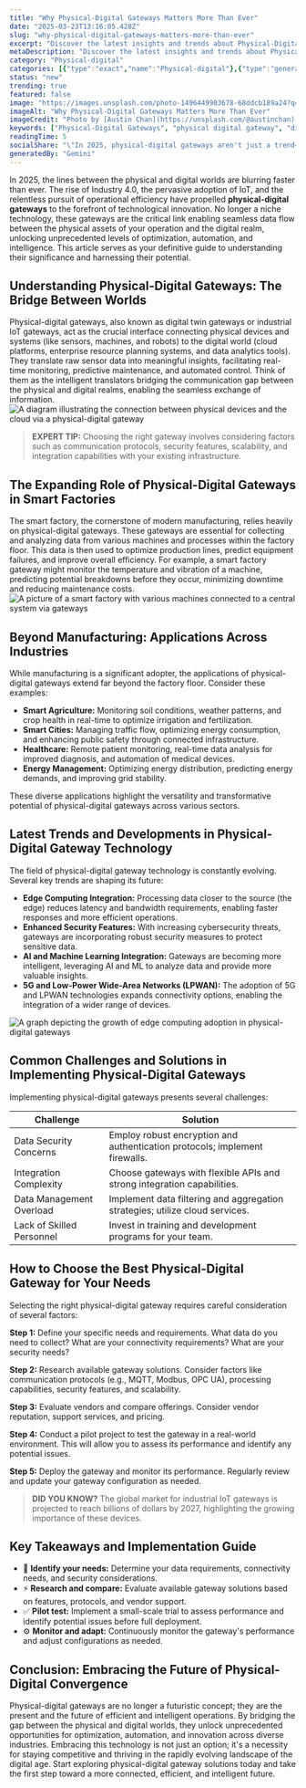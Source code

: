 ```yaml
---
title: "Why Physical-Digital Gateways Matters More Than Ever"
date: "2025-03-23T13:16:05.428Z"
slug: "why-physical-digital-gateways-matters-more-than-ever"
excerpt: "Discover the latest insights and trends about Physical-Digital Gateways. This comprehensive guide covers everything you need to know about Physical-Digital Gateways in 2025."
metaDescription: "Discover the latest insights and trends about Physical-Digital Gateways. This comprehensive guide covers everything you need to know about Physical-Digital..."
category: "Physical-digital"
categories: [{"type":"exact","name":"Physical-digital"},{"type":"general","name":"Engineering"},{"type":"medium","name":"Automation"},{"type":"specific","name":"IoT Systems"},{"type":"niche","name":"Sensor Networks"}]
status: "new"
trending: true
featured: false
image: "https://images.unsplash.com/photo-1496449903678-68ddcb189a24?q=85&w=1200&fit=max&fm=webp&auto=compress"
imageAlt: "Why Physical-Digital Gateways Matters More Than Ever"
imageCredit: "Photo by [Austin Chan](https://unsplash.com/@austinchan) on Unsplash"
keywords: ["Physical-Digital Gateways", "physical digital gateway", "digital twin gateway", "industrial IoT gateway", "physical digital convergence", "smart factory gateway", "physical digital gateway solutions", "best physical digital gateway", "how to choose a physical digital gateway", "physical digital gateway applications"]
readingTime: 5
socialShare: "\"In 2025, physical-digital gateways aren't just a trend—they're the backbone of smart operations, transforming industries and unlocking unprecedented efficiency. Are you ready to make the connection?\""
generatedBy: "Gemini"
---
```




In 2025, the lines between the physical and digital worlds are blurring faster than ever.  The rise of Industry 4.0, the pervasive adoption of IoT, and the relentless pursuit of operational efficiency have propelled **physical-digital gateways** to the forefront of technological innovation.  No longer a niche technology, these gateways are the critical link enabling seamless data flow between the physical assets of your operation and the digital realm, unlocking unprecedented levels of optimization, automation, and intelligence. This article serves as your definitive guide to understanding their significance and harnessing their potential.

## Understanding Physical-Digital Gateways: The Bridge Between Worlds

Physical-digital gateways, also known as digital twin gateways or industrial IoT gateways, act as the crucial interface connecting physical devices and systems (like sensors, machines, and robots) to the digital world (cloud platforms, enterprise resource planning systems, and data analytics tools).  They translate raw sensor data into meaningful insights, facilitating real-time monitoring, predictive maintenance, and automated control.  Think of them as the intelligent translators bridging the communication gap between the physical and digital realms, enabling the seamless exchange of information. ![A diagram illustrating the connection between physical devices and the cloud via a physical-digital gateway](https://images.unsplash.com/photo-1451187580459-43490279c0fa?q=85&w=1200&fit=max&fm=webp&auto=compress)

> **EXPERT TIP:**  Choosing the right gateway involves considering factors such as communication protocols, security features, scalability, and integration capabilities with your existing infrastructure.

## The Expanding Role of Physical-Digital Gateways in Smart Factories

The smart factory, the cornerstone of modern manufacturing, relies heavily on physical-digital gateways.  These gateways are essential for collecting and analyzing data from various machines and processes within the factory floor. This data is then used to optimize production lines, predict equipment failures, and improve overall efficiency.  For example, a smart factory gateway might monitor the temperature and vibration of a machine, predicting potential breakdowns before they occur, minimizing downtime and reducing maintenance costs. ![A picture of a smart factory with various machines connected to a central system via gateways](https://images.unsplash.com/photo-1484417894907-623942c8ee29?q=85&w=1200&fit=max&fm=webp&auto=compress)

## Beyond Manufacturing: Applications Across Industries

While manufacturing is a significant adopter, the applications of physical-digital gateways extend far beyond the factory floor.  Consider these examples:

* **Smart Agriculture:** Monitoring soil conditions, weather patterns, and crop health in real-time to optimize irrigation and fertilization.
* **Smart Cities:**  Managing traffic flow, optimizing energy consumption, and enhancing public safety through connected infrastructure.
* **Healthcare:** Remote patient monitoring, real-time data analysis for improved diagnosis, and automation of medical devices.
* **Energy Management:** Optimizing energy distribution, predicting energy demands, and improving grid stability.

These diverse applications highlight the versatility and transformative potential of physical-digital gateways across various sectors.

## Latest Trends and Developments in Physical-Digital Gateway Technology

The field of physical-digital gateway technology is constantly evolving.  Several key trends are shaping its future:

* **Edge Computing Integration:** Processing data closer to the source (the edge) reduces latency and bandwidth requirements, enabling faster responses and more efficient operations.
* **Enhanced Security Features:**  With increasing cybersecurity threats, gateways are incorporating robust security measures to protect sensitive data.
* **AI and Machine Learning Integration:**  Gateways are becoming more intelligent, leveraging AI and ML to analyze data and provide more valuable insights.
* **5G and Low-Power Wide-Area Networks (LPWAN):**  The adoption of 5G and LPWAN technologies expands connectivity options, enabling the integration of a wider range of devices.

![A graph depicting the growth of edge computing adoption in physical-digital gateways](https://images.unsplash.com/photo-1517976487492-5750f3195933?q=85&w=1200&fit=max&fm=webp&auto=compress)

## Common Challenges and Solutions in Implementing Physical-Digital Gateways

Implementing physical-digital gateways presents several challenges:

| Challenge                 | Solution                                                                  |
|--------------------------|--------------------------------------------------------------------------|
| Data Security Concerns     | Employ robust encryption and authentication protocols; implement firewalls. |
| Integration Complexity     | Choose gateways with flexible APIs and strong integration capabilities.      |
| Data Management Overload   | Implement data filtering and aggregation strategies; utilize cloud services. |
| Lack of Skilled Personnel | Invest in training and development programs for your team.                  |

## How to Choose the Best Physical-Digital Gateway for Your Needs

Selecting the right physical-digital gateway requires careful consideration of several factors:

**Step 1:** Define your specific needs and requirements. What data do you need to collect? What are your connectivity requirements? What are your security needs?

**Step 2:** Research available gateway solutions. Consider factors like communication protocols (e.g., MQTT, Modbus, OPC UA), processing capabilities, security features, and scalability.

**Step 3:** Evaluate vendors and compare offerings. Consider vendor reputation, support services, and pricing.

**Step 4:** Conduct a pilot project to test the gateway in a real-world environment. This will allow you to assess its performance and identify any potential issues.

**Step 5:** Deploy the gateway and monitor its performance. Regularly review and update your gateway configuration as needed.

> **DID YOU KNOW?** The global market for industrial IoT gateways is projected to reach billions of dollars by 2027, highlighting the growing importance of these devices.



## Key Takeaways and Implementation Guide

* 🔑 **Identify your needs:** Determine your data requirements, connectivity needs, and security considerations.
* ⚡ **Research and compare:** Evaluate available gateway solutions based on features, protocols, and vendor support.
* ✅ **Pilot test:** Implement a small-scale trial to assess performance and identify potential issues before full deployment.
* ⚙️ **Monitor and adapt:** Continuously monitor the gateway's performance and adjust configurations as needed.

## Conclusion: Embracing the Future of Physical-Digital Convergence

Physical-digital gateways are no longer a futuristic concept; they are the present and the future of efficient and intelligent operations.  By bridging the gap between the physical and digital worlds, they unlock unprecedented opportunities for optimization, automation, and innovation across diverse industries.  Embracing this technology is not just an option; it's a necessity for staying competitive and thriving in the rapidly evolving landscape of the digital age.  Start exploring physical-digital gateway solutions today and take the first step toward a more connected, efficient, and intelligent future.

